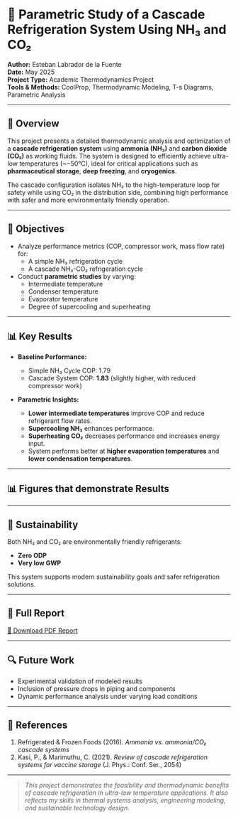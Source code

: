 # 🧊 Parametric Study of a Cascade Refrigeration System Using NH₃ and CO₂

**Author:** Esteban Labrador de la Fuente  
**Date:** May 2025  
**Project Type:** Academic Thermodynamics Project  
**Tools & Methods:** CoolProp, Thermodynamic Modeling, T-s Diagrams, Parametric Analysis

---

## 📘 Overview

This project presents a detailed thermodynamic analysis and optimization of a **cascade refrigeration system** using **ammonia (NH₃)** and **carbon dioxide (CO₂)** as working fluids. The system is designed to efficiently achieve ultra-low temperatures (~−50°C), ideal for critical applications such as **pharmaceutical storage**, **deep freezing**, and **cryogenics**.

The cascade configuration isolates NH₃ to the high-temperature loop for safety while using CO₂ in the distribution side, combining high performance with safer and more environmentally friendly operation.

---

## 🔧 Objectives

- Analyze performance metrics (COP, compressor work, mass flow rate) for:
  - A simple NH₃ refrigeration cycle
  - A cascade NH₃-CO₂ refrigeration cycle
- Conduct **parametric studies** by varying:
  - Intermediate temperature
  - Condenser temperature
  - Evaporator temperature
  - Degree of supercooling and superheating

---

## 📊 Key Results

- **Baseline Performance:**
  - Simple NH₃ Cycle COP: 1.79
  - Cascade System COP: **1.83** (slightly higher, with reduced compressor work)

- **Parametric Insights:**
  - **Lower intermediate temperatures** improve COP and reduce refrigerant flow rates.
  - **Supercooling NH₃** enhances performance.
  - **Superheating CO₂** decreases performance and increases energy input.
  - System performs better at **higher evaporation temperatures** and **lower condensation temperatures**.

---

## 📊 Figures that demonstrate Results


---

## 🌱 Sustainability

Both NH₃ and CO₂ are environmentally friendly refrigerants:
- **Zero ODP**
- **Very low GWP**

This system supports modern sustainability goals and safer refrigeration solutions.

---

## 📂 Full Report

[📄 Download PDF Report](./Project_Refrigeration_Cascade.pdf)

---

## 🔍 Future Work

- Experimental validation of modeled results
- Inclusion of pressure drops in piping and components
- Dynamic performance analysis under varying load conditions

---

## 📎 References

1. Refrigerated & Frozen Foods (2016). *Ammonia vs. ammonia/CO₂ cascade systems*  
2. Kasi, P., & Marimuthu, C. (2021). *Review of cascade refrigeration systems for vaccine storage* (J. Phys.: Conf. Ser., 2054)

---

> _This project demonstrates the feasibility and thermodynamic benefits of cascade refrigeration in ultra-low temperature applications. It also reflects my skills in thermal systems analysis, engineering modeling, and sustainable technology design._

